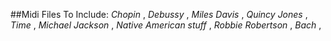 ##Midi Files To Include:
_Chopin_ ,
_Debussy_ ,
_Miles Davis_ ,
_Quincy Jones_ ,
_Time_ ,
_Michael Jackson_ ,
_Native American stuff_ ,
_Robbie Robertson_ ,
_Bach_ ,
